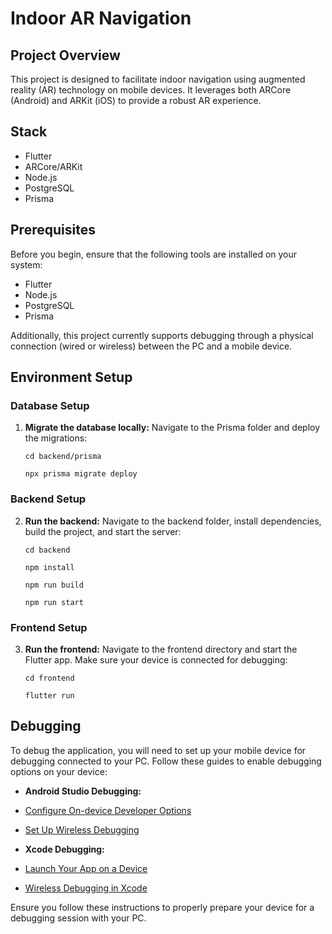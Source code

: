 # Indoor AR Navigation

## Project Overview
This project is designed to facilitate indoor navigation using augmented reality (AR) technology on mobile devices. It leverages both ARCore (Android) and ARKit (iOS) to provide a robust AR experience.

## Stack

- Flutter
- ARCore/ARKit
- Node.js
- PostgreSQL
- Prisma

## Prerequisites

Before you begin, ensure that the following tools are installed on your system:
- Flutter
- Node.js
- PostgreSQL
- Prisma

Additionally, this project currently supports debugging through a physical connection (wired or wireless) between the PC and a mobile device.

## Environment Setup

### Database Setup

1. **Migrate the database locally:**
   Navigate to the Prisma folder and deploy the migrations:


   ```cd backend/prisma```


   ```npx prisma migrate deploy```

### Backend Setup

2. **Run the backend:**
   Navigate to the backend folder, install dependencies, build the project, and start the server:


   ```cd backend```


   ```npm install```


   ```npm run build```


   ```npm run start```



### Frontend Setup

3. **Run the frontend:**
   Navigate to the frontend directory and start the Flutter app. Make sure your device is connected for debugging:


   ```cd frontend```

   
   ```flutter run```


## Debugging

To debug the application, you will need to set up your mobile device for debugging connected to your PC. Follow these guides to enable debugging options on your device:

- **Android Studio Debugging:**
- [Configure On-device Developer Options](https://developer.android.com/studio/debug/dev-options)
- [Set Up Wireless Debugging](https://developer.android.com/studio/command-line/adb#wireless)

- **Xcode Debugging:**
- [Launch Your App on a Device](https://developer.apple.com/documentation/xcode/running_your_app_in_the_simulator_or_on_a_device)
- [Wireless Debugging in Xcode](https://help.apple.com/xcode/mac/current/#/dev60b6fbbc7)

Ensure you follow these instructions to properly prepare your device for a debugging session with your PC.
